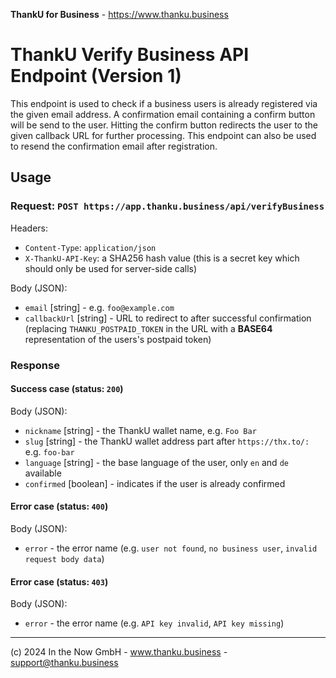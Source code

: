**ThankU for Business** - https://www.thanku.business

# ThankU Verify Business API Endpoint (Version 1)

This endpoint is used to check if a business users is already registered via the given email address. A confirmation email containing a confirm button will be send to the user. Hitting the confirm button redirects the user to the given callback URL for further processing. This endpoint can also be used to resend the confirmation email after registration.

## Usage

### Request: `POST https://app.thanku.business/api/verifyBusiness`

Headers:
* `Content-Type`: `application/json`
* `X-ThankU-API-Key`: a SHA256 hash value (this is a secret key which should only be used for server-side calls)

Body (JSON): 
* `email` [string] - e.g. `foo@example.com`
* `callbackUrl` [string] - URL to redirect to after successful confirmation (replacing `THANKU_POSTPAID_TOKEN` in the URL with a __BASE64__ representation of the users's postpaid token)

### Response

#### Success case (status: `200`)

Body (JSON):
* `nickname` [string] - the ThankU wallet name, e.g. `Foo Bar`
* `slug` [string] - the ThankU wallet address part after `https://thx.to/:` e.g. `foo-bar`
* `language` [string] - the base language of the user, only `en` and `de` available
* `confirmed` [boolean] - indicates if the user is already confirmed
  
#### Error case (status: `400`)

Body (JSON):
* `error` - the error name (e.g. `user not found`, `no business user`, `invalid request body data`)

#### Error case (status: `403`)

Body (JSON):
* `error` - the error name (e.g. `API key invalid`, `API key missing`)

---

(c) 2024 In the Now GmbH - www.thanku.business - support@thanku.business

